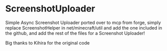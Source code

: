 # ScreenshotUploader
Simple Async Screenshot Uploader ported over to  mcp from forge, simply replace ScreenshotHelper in net/minecraft/util and add the one included in the github, and add the rest of the files for a Screenshot Uploader!



Big thanks to Kihira for the original code
